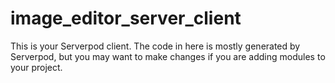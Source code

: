 # image_editor_server_client

This is your Serverpod client. The code in here is mostly generated by
Serverpod, but you may want to make changes if you are adding modules to your
project.
